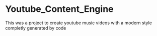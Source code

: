 # Youtube_Content_Engine
This was a project to create youtube music videos with a modern style completly generated by code
